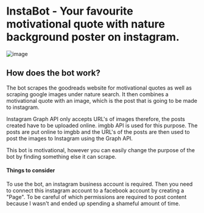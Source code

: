 # InstaBot - Your favourite motivational quote with nature background poster on instagram.
![image](https://github.com/urasil/InstaBot/assets/114501016/dc5c5611-4ff8-47c1-bd14-45d931f8ecf3)
## How does the bot work?
The bot scrapes the goodreads website for motivational quotes as well as scraping google images under nature search. It then combines a motivational quote with an image, 
which is the post that is going to be made to instagram.

Instagram Graph API only accepts URL's of images therefore, the posts created have to be uploaded online. imgbb API is used for this purpose. The posts are put online
to imgbb and the URL's of the posts are then used to post the images to Instagram using the Graph API.

This bot is motivational, however you can easily change the purpose of the bot by finding something else it can scrape.

#### Things to consider
To use the bot, an instagram business account is required. Then you need to connect this instagram account to a facebook account by creating a "Page".
To be careful of which permissions are required to post content because I wasn't and ended up spending a shameful amount of time.
